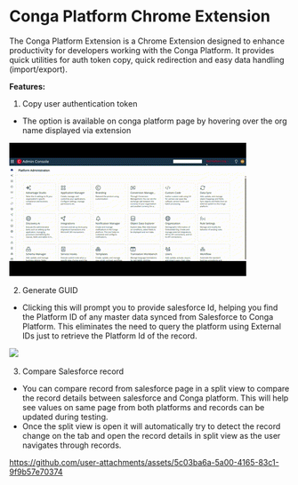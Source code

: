 # Conga Platform Chrome Extension

The Conga Platform Extension is a Chrome Extension designed to enhance productivity for developers working with the Conga Platform. It provides quick utilities for auth token copy, quick redirection and easy data handling (import/export).

**Features:**

1) Copy user authentication token

* The option is available on conga platform page by hovering over the org name displayed via extension

![](assets/20250428_175141_CopyAuthToken.gif)

2) Generate GUID

* Clicking this will prompt you to provide salesforce Id, helping you find the Platform ID of any master data synced from Salesforce to Conga Platform. This eliminates the need to query the platform using External IDs just to retrieve the Platform Id of the record.

![](assets/20250428_180258_GenerateGUID.gif)

3) Compare Salesforce record

* You can compare record from salesforce page in a split view to compare the record details between salesforce and Conga platform. This will help see values on same page from both platforms and records can be updated during testing.
* Once the split view is open it will automatically try to detect the record change on the tab and open the record details in split view as the user navigates through records.

https://github.com/user-attachments/assets/5c03ba6a-5a00-4165-83c1-9f9b57e70374



